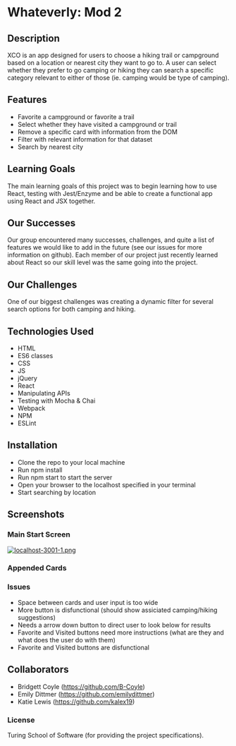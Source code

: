 # Whateverly: Mod 2

## Description
XCO is an app designed for users to choose a hiking trail or campground based on a location or nearest city they want to go to. A user can select whether they prefer to go camping or hiking they can search a specific category relevant to either of those (ie. camping would be type of camping). 

## Features
* Favorite a campground or favorite a trail
* Select whether they have visited a campground or trail
* Remove a specific card with information from the DOM
* Filter with relevant information for that dataset
* Search by nearest city

## Learning Goals
The main learning goals of this project was to begin learning how to use React, testing with Jest/Enzyme and be able to create a functional app using React and JSX together. 

## Our Successes
Our group encountered many successes, challenges, and quite a list of features we would like to add in the future (see our issues for more information on github). Each member of our project just recently learned about React so our skill level was the same going into the project. 

## Our Challenges
One of our biggest challenges was creating a dynamic filter for several search options for both camping and hiking.

## Technologies Used

* HTML 
* ES6 classes
* CSS
* JS
* jQuery
* React
* Manipulating APIs
* Testing with Mocha & Chai
* Webpack
* NPM
* ESLint

## Installation
* Clone the repo to your local machine
* Run npm install
* Run npm start to start the server
* Open your browser to the localhost specified in your terminal
* Start searching by location

## Screenshots
### Main Start Screen

[![localhost-3001-1.png](https://i.postimg.cc/bvzHM2bj/localhost-3001-1.png)](https://postimg.cc/fVr9SyBH)

### Appended Cards

### Issues

* Space between cards and user input is too wide
* More button is disfunctional (should show assiciated camping/hiking suggestions)
* Needs a arrow down button to direct user to look below for results
* Favorite and Visited buttons need more instructions (what are they and what does the user do with them)
* Favorite and Visited buttons are disfunctional

## Collaborators
* Bridgett Coyle (https://github.com/B-Coyle)
* Emily Dittmer (https://github.com/emilydittmer)
* Katie Lewis (https://github.com/kalex19)

### License
Turing School of Software (for providing the project specifications).
